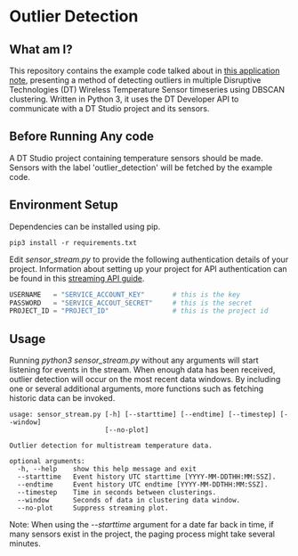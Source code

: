 # Outlier Detection

## What am I?
This repository contains the example code talked about in [this application note](https://developer.disruptive-technologies.com/docs/other/application-notes/outlier-detection-on-multiple-temperature-datastreams), presenting a method of detecting outliers in multiple Disruptive Technologies (DT) Wireless Temperature Sensor timeseries using DBSCAN clustering. Written in Python 3, it uses the DT Developer API to communicate with a DT Studio project and its sensors. 

## Before Running Any code
A DT Studio project containing temperature sensors should be made. Sensors with the label 'outlier_detection' will be fetched by the example code.

## Environment Setup
Dependencies can be installed using pip.
```
pip3 install -r requirements.txt
```

Edit *sensor_stream.py* to provide the following authentication details of your project. Information about setting up your project for API authentication can be found in this [streaming API guide](https://support.disruptive-technologies.com/hc/en-us/articles/360012377939-Using-the-stream-API).
```python
USERNAME   = "SERVICE_ACCOUNT_KEY"       # this is the key
PASSWORD   = "SERVICE_ACCOUT_SECRET"     # this is the secret
PROJECT_ID = "PROJECT_ID"                # this is the project id
```

## Usage
Running *python3 sensor_stream.py* without any arguments will start listening for events in the stream. When enough data has been received, outlier detection will occur on the most recent data windows. By including one or several additional arguments, more functions such as fetching historic data can be invoked.
```
usage: sensor_stream.py [-h] [--starttime] [--endtime] [--timestep] [--window]
                        [--no-plot]

Outlier detection for multistream temperature data.

optional arguments:
  -h, --help    show this help message and exit
  --starttime   Event history UTC starttime [YYYY-MM-DDTHH:MM:SSZ].
  --endtime     Event history UTC endtime [YYYY-MM-DDTHH:MM:SSZ].
  --timestep    Time in seconds between clusterings.
  --window      Seconds of data in clustering data window.
  --no-plot     Suppress streaming plot.
```

Note: When using the *--starttime* argument for a date far back in time, if many sensors exist in the project, the paging process might take several minutes.

